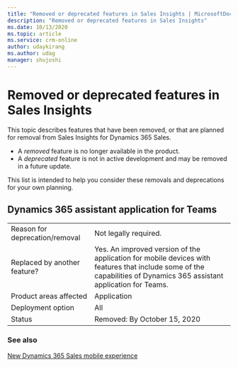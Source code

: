 ```yaml
---
title: "Removed or deprecated features in Sales Insights | MicrosoftDocs"
description: "Removed or deprecated features in Sales Insights"
ms.date: 10/13/2020
ms.topic: article
ms.service: crm-online
author: udaykirang
ms.author: udag
manager: shujoshi
---
```

# Removed or deprecated features in Sales Insights

This topic describes features that have been removed, or that are planned for removal from Sales Insights for Dynamics 365 Sales.

- A *removed* feature is no longer available in the product.
- A *deprecated* feature is not in active development and may be removed in a future update.

This list is intended to help you consider these removals and deprecations for your own planning.

## Dynamics 365 assistant application for Teams

|||
|-------------|------------|
| Reason for deprecation/removal | Not legally required. |
| Replaced by another feature? | Yes. An improved version of the application for mobile devices with features that include some of the capabilities of Dynamics 365 assistant application for Teams. |
| Product areas affected | Application |
| Deployment option | All |
| Status | Removed: By October 15, 2020 |


### See also

[New Dynamics 365 Sales mobile experience](https://docs.microsoft.com/dynamics365-release-plan/2020wave2/sales/dynamics365-sales/new-dynamics-365-sales-mobile-experience) 
